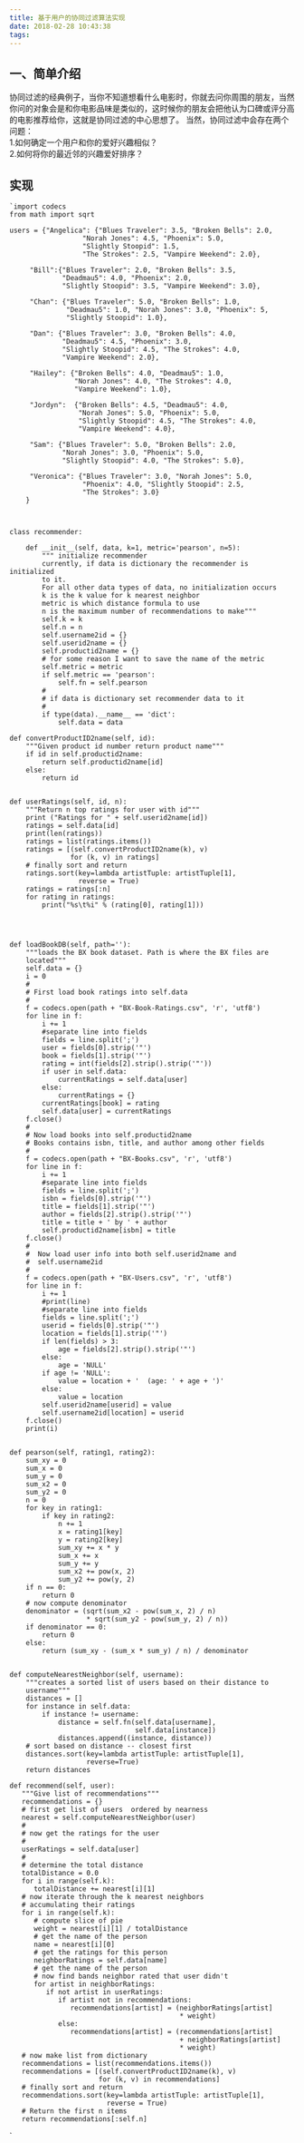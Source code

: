 ```yaml
---
title: 基于用户的协同过滤算法实现
date: 2018-02-28 10:43:38
tags:
---
```

## 一、简单介绍
协同过滤的经典例子，当你不知道想看什么电影时，你就去问你周围的朋友，当然你问的对象会是和你电影品味是类似的，这时候你的朋友会把他认为口碑或评分高的电影推荐给你，这就是协同过滤的中心思想了。
当然，协同过滤中会存在两个问题：  
1.如何确定一个用户和你的爱好兴趣相似？  
2.如何将你的最近邻的兴趣爱好排序？
## 实现
    `import codecs 
	from math import sqrt

	users = {"Angelica": {"Blues Traveler": 3.5, "Broken Bells": 2.0,
                      "Norah Jones": 4.5, "Phoenix": 5.0,
                      "Slightly Stoopid": 1.5,
                      "The Strokes": 2.5, "Vampire Weekend": 2.0},
         
         "Bill":{"Blues Traveler": 2.0, "Broken Bells": 3.5,
                 "Deadmau5": 4.0, "Phoenix": 2.0,
                 "Slightly Stoopid": 3.5, "Vampire Weekend": 3.0},
         
         "Chan": {"Blues Traveler": 5.0, "Broken Bells": 1.0,
                  "Deadmau5": 1.0, "Norah Jones": 3.0, "Phoenix": 5,
                  "Slightly Stoopid": 1.0},
         
         "Dan": {"Blues Traveler": 3.0, "Broken Bells": 4.0,
                 "Deadmau5": 4.5, "Phoenix": 3.0,
                 "Slightly Stoopid": 4.5, "The Strokes": 4.0,
                 "Vampire Weekend": 2.0},
         
         "Hailey": {"Broken Bells": 4.0, "Deadmau5": 1.0,
                    "Norah Jones": 4.0, "The Strokes": 4.0,
                    "Vampire Weekend": 1.0},
         
         "Jordyn":  {"Broken Bells": 4.5, "Deadmau5": 4.0,
                     "Norah Jones": 5.0, "Phoenix": 5.0,
                     "Slightly Stoopid": 4.5, "The Strokes": 4.0,
                     "Vampire Weekend": 4.0},
         
         "Sam": {"Blues Traveler": 5.0, "Broken Bells": 2.0,
                 "Norah Jones": 3.0, "Phoenix": 5.0,
                 "Slightly Stoopid": 4.0, "The Strokes": 5.0},
         
         "Veronica": {"Blues Traveler": 3.0, "Norah Jones": 5.0,
                      "Phoenix": 4.0, "Slightly Stoopid": 2.5,
                      "The Strokes": 3.0}
        }



	class recommender:

	    def __init__(self, data, k=1, metric='pearson', n=5):
	        """ initialize recommender
	        currently, if data is dictionary the recommender is initialized
	        to it.
	        For all other data types of data, no initialization occurs
	        k is the k value for k nearest neighbor
	        metric is which distance formula to use
	        n is the maximum number of recommendations to make"""
	        self.k = k
	        self.n = n
	        self.username2id = {}
	        self.userid2name = {}
	        self.productid2name = {}
	        # for some reason I want to save the name of the metric
	        self.metric = metric
	        if self.metric == 'pearson':
	            self.fn = self.pearson
	        #
	        # if data is dictionary set recommender data to it
	        #
	        if type(data).__name__ == 'dict':
	            self.data = data

    def convertProductID2name(self, id):
        """Given product id number return product name"""
        if id in self.productid2name:
            return self.productid2name[id]
        else:
            return id


    def userRatings(self, id, n):
        """Return n top ratings for user with id"""
        print ("Ratings for " + self.userid2name[id])
        ratings = self.data[id]
        print(len(ratings))
        ratings = list(ratings.items())
        ratings = [(self.convertProductID2name(k), v)
                   for (k, v) in ratings]
        # finally sort and return
        ratings.sort(key=lambda artistTuple: artistTuple[1],
                     reverse = True)
        ratings = ratings[:n]
        for rating in ratings:
            print("%s\t%i" % (rating[0], rating[1]))
        

        

    def loadBookDB(self, path=''):
        """loads the BX book dataset. Path is where the BX files are
        located"""
        self.data = {}
        i = 0
        #
        # First load book ratings into self.data
        #
        f = codecs.open(path + "BX-Book-Ratings.csv", 'r', 'utf8')
        for line in f:
            i += 1
            #separate line into fields
            fields = line.split(';')
            user = fields[0].strip('"')
            book = fields[1].strip('"')
            rating = int(fields[2].strip().strip('"'))
            if user in self.data:
                currentRatings = self.data[user]
            else:
                currentRatings = {}
            currentRatings[book] = rating
            self.data[user] = currentRatings
        f.close()
        #
        # Now load books into self.productid2name
        # Books contains isbn, title, and author among other fields
        #
        f = codecs.open(path + "BX-Books.csv", 'r', 'utf8')
        for line in f:
            i += 1
            #separate line into fields
            fields = line.split(';')
            isbn = fields[0].strip('"')
            title = fields[1].strip('"')
            author = fields[2].strip().strip('"')
            title = title + ' by ' + author
            self.productid2name[isbn] = title
        f.close()
        #
        #  Now load user info into both self.userid2name and
        #  self.username2id
        #
        f = codecs.open(path + "BX-Users.csv", 'r', 'utf8')
        for line in f:
            i += 1
            #print(line)
            #separate line into fields
            fields = line.split(';')
            userid = fields[0].strip('"')
            location = fields[1].strip('"')
            if len(fields) > 3:
                age = fields[2].strip().strip('"')
            else:
                age = 'NULL'
            if age != 'NULL':
                value = location + '  (age: ' + age + ')'
            else:
                value = location
            self.userid2name[userid] = value
            self.username2id[location] = userid
        f.close()
        print(i)
                
        
    def pearson(self, rating1, rating2):
        sum_xy = 0
        sum_x = 0
        sum_y = 0
        sum_x2 = 0
        sum_y2 = 0
        n = 0
        for key in rating1:
            if key in rating2:
                n += 1
                x = rating1[key]
                y = rating2[key]
                sum_xy += x * y
                sum_x += x
                sum_y += y
                sum_x2 += pow(x, 2)
                sum_y2 += pow(y, 2)
        if n == 0:
            return 0
        # now compute denominator
        denominator = (sqrt(sum_x2 - pow(sum_x, 2) / n)
                       * sqrt(sum_y2 - pow(sum_y, 2) / n))
        if denominator == 0:
            return 0
        else:
            return (sum_xy - (sum_x * sum_y) / n) / denominator


    def computeNearestNeighbor(self, username):
        """creates a sorted list of users based on their distance to
        username"""
        distances = []
        for instance in self.data:
            if instance != username:
                distance = self.fn(self.data[username],
                                   self.data[instance])
                distances.append((instance, distance))
        # sort based on distance -- closest first
        distances.sort(key=lambda artistTuple: artistTuple[1],
                       reverse=True)
        return distances

    def recommend(self, user):
       """Give list of recommendations"""
       recommendations = {}
       # first get list of users  ordered by nearness
       nearest = self.computeNearestNeighbor(user)
       #
       # now get the ratings for the user
       #
       userRatings = self.data[user]
       #
       # determine the total distance
       totalDistance = 0.0
       for i in range(self.k):
          totalDistance += nearest[i][1]
       # now iterate through the k nearest neighbors
       # accumulating their ratings
       for i in range(self.k):
          # compute slice of pie 
          weight = nearest[i][1] / totalDistance
          # get the name of the person
          name = nearest[i][0]
          # get the ratings for this person
          neighborRatings = self.data[name]
          # get the name of the person
          # now find bands neighbor rated that user didn't
          for artist in neighborRatings:
             if not artist in userRatings:
                if artist not in recommendations:
                   recommendations[artist] = (neighborRatings[artist]
                                              * weight)
                else:
                   recommendations[artist] = (recommendations[artist]
                                              + neighborRatings[artist]
                                              * weight)
       # now make list from dictionary
       recommendations = list(recommendations.items())
       recommendations = [(self.convertProductID2name(k), v)
                          for (k, v) in recommendations]
       # finally sort and return
       recommendations.sort(key=lambda artistTuple: artistTuple[1],
                            reverse = True)
       # Return the first n items
       return recommendations[:self.n]
`